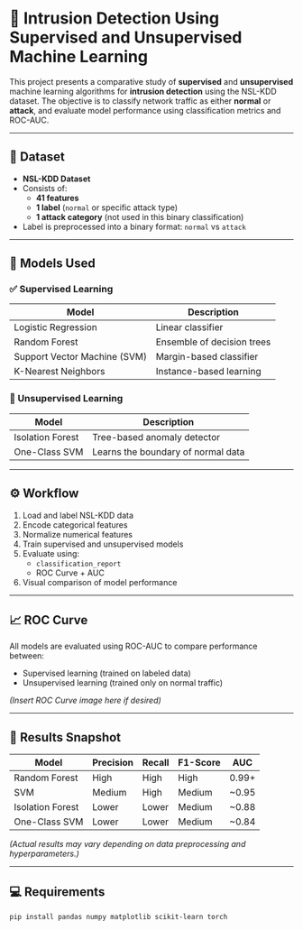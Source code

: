 # 🚨 Intrusion Detection Using Supervised and Unsupervised Machine Learning

This project presents a comparative study of **supervised** and **unsupervised** machine learning algorithms for **intrusion detection** using the NSL-KDD dataset. The objective is to classify network traffic as either **normal** or **attack**, and evaluate model performance using classification metrics and ROC-AUC.

---

## 📂 Dataset

- **NSL-KDD Dataset**  
- Consists of:
  - **41 features**
  - **1 label** (`normal` or specific attack type)
  - **1 attack category** (not used in this binary classification)
- Label is preprocessed into a binary format: `normal` vs `attack`

---

## 🧠 Models Used

### ✅ Supervised Learning
| Model                 | Description                     |
|----------------------|---------------------------------|
| Logistic Regression   | Linear classifier               |
| Random Forest         | Ensemble of decision trees      |
| Support Vector Machine (SVM) | Margin-based classifier     |
| K-Nearest Neighbors   | Instance-based learning         |

### 🚫 Unsupervised Learning
| Model                | Description                      |
|---------------------|----------------------------------|
| Isolation Forest     | Tree-based anomaly detector      |
| One-Class SVM        | Learns the boundary of normal data |

---

## ⚙️ Workflow

1. Load and label NSL-KDD data
2. Encode categorical features
3. Normalize numerical features
4. Train supervised and unsupervised models
5. Evaluate using:
   - `classification_report`
   - ROC Curve + AUC
6. Visual comparison of model performance

---

## 📈 ROC Curve

All models are evaluated using ROC-AUC to compare performance between:
- Supervised learning (trained on labeled data)
- Unsupervised learning (trained only on normal traffic)

*(Insert ROC Curve image here if desired)*

---

## 🧪 Results Snapshot

| Model              | Precision | Recall | F1-Score | AUC     |
|-------------------|-----------|--------|----------|---------|
| Random Forest      | High      | High   | High     | 0.99+   |
| SVM                | Medium    | High   | Medium   | ~0.95   |
| Isolation Forest   | Lower     | Lower  | Medium   | ~0.88   |
| One-Class SVM      | Lower     | Lower  | Medium   | ~0.84   |

*(Actual results may vary depending on data preprocessing and hyperparameters.)*

---

## 💻 Requirements

```bash
pip install pandas numpy matplotlib scikit-learn torch
